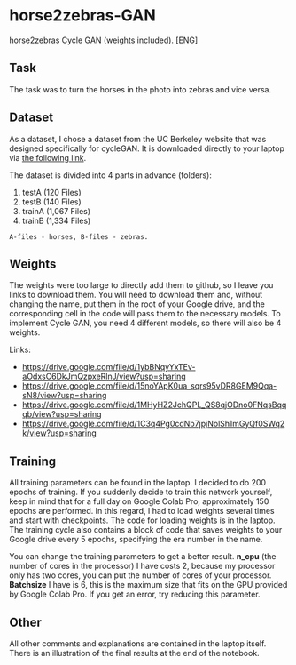 # horse2zebras-GAN
horse2zebras Cycle GAN (weights included). [ENG]

Task
-----------------------------------
The task was to turn the horses in the photo into zebras and vice versa.

Dataset
-----------------------------------
As a dataset, I chose a dataset from the UC Berkeley website that was designed specifically for cycleGAN. It is downloaded directly to your laptop via [the following link](https://people.eecs.berkeley.edu/~taesung_park/CycleGAN/datasets/horse2zebra.zip).

The dataset is divided into 4 parts in advance (folders):
1. testA (120 Files)
2. testB (140 Files)
3. trainA (1,067 Files)
4. trainB (1,334 Files)

`A-files - horses, B-files - zebras.`

Weights
-----------------------------------
The weights were too large to directly add them to github, so I leave you links to download them. You will need to download them and, without changing the name, put them in the root of your Google drive, and the corresponding cell in the code will pass them to the necessary models. To implement Cycle GAN, you need 4 different models, so there will also be 4 weights.

Links:
* https://drive.google.com/file/d/1ybBNqyYxTEv-aOdxsC6DkJmQzpxeRlnJ/view?usp=sharing
* https://drive.google.com/file/d/15noYApK0ua_sqrs95vDR8GEM9Qqa-sN8/view?usp=sharing
* https://drive.google.com/file/d/1MHyHZ2JchQPL_QS8qjODno0FNqsBqqqb/view?usp=sharing
* https://drive.google.com/file/d/1C3q4Pg0cdNb7jpjNolSh1mGyQf0SWq2k/view?usp=sharing

Training
-----------------------------------
All training parameters can be found in the laptop. I decided to do 200 epochs of training. If you suddenly decide to train this network yourself, keep in mind that for a full day on Google Colab Pro, approximately 150 epochs are performed. In this regard, I had to load weights several times and start with checkpoints. The code for loading weights is in the laptop. The training cycle also contains a block of code that saves weights to your Google drive every 5 epochs, specifying the era number in the name.

You can change the training parameters to get a better result. **n_cpu** (the number of cores in the processor) I have costs 2, because my processor only has two cores, you can put the number of cores of your processor. **Batchsize** I have is 6, this is the maximum size that fits on the GPU provided by Google Colab Pro. If you get an error, try reducing this parameter.

Other
-----------------------------------
All other comments and explanations are contained in the laptop itself. There is an illustration of the final results at the end of the notebook.
